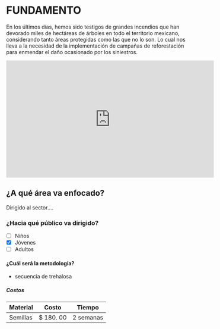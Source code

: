 # FUNDAMENTO
En los últimos días, hemos sido testigos de grandes incendios que han devorado miles de hectáreas de árboles en todo el territorio mexicano, considerando tanto áreas protegidas como las que no lo son. Lo cual nos lleva a la necesidad de la implementación de campañas de reforestación para enmendar el daño ocasionado por los siniestros.
<iframe width="560" height="315" src="https://www.youtube.com/embed/LRWY7AxNKpA" frameborder="0" allow="accelerometer; autoplay; encrypted-media; gyroscope; picture-in-picture" allowfullscreen></iframe> 

## ¿A qué área va enfocado?
Dirigido al sector....
### ¿Hacia qué público va dirigido?
 - [ ] Niños
 - [x] Jóvenes
 - [ ] Adultos
#### ¿Cuál será la metodología? 
 * secuencia de trehalosa
##### Costos
| Material | Costo | Tiempo |
| ---------|-------| ------ |
| Semillas | $ 180. 00 | 2 semanas |

